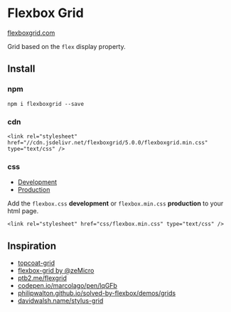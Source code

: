 Flexbox Grid
===========

[flexboxgrid.com](http://flexboxgrid.com)

Grid based on the `flex` display property.

Install
---------
### npm
`npm i flexboxgrid --save`

### cdn
```
<link rel="stylesheet" href="//cdn.jsdelivr.net/flexboxgrid/5.0.0/flexboxgrid.min.css" type="text/css" />
```

### css
* [Development](https://raw.githubusercontent.com/kristoferjoseph/flexboxgrid/master/dist/flexboxgrid.css)
* [Production](https://raw.githubusercontent.com/kristoferjoseph/flexboxgrid/master/dist/flexboxgrid.min.css)

Add the `flexbox.css` __development__ or `flexbox.min.css` __production__ to your html page.

```
<link rel="stylesheet" href="css/flexbox.min.css" type="text/css" />
```
Inspiration
-----------
- [topcoat-grid](https://github.com/topcoat/grid)
- [flexbox-grid by @zeMicro](https://github.com/zeMirco/flexbox-grid)
- [ptb2.me/flexgrid](http://ptb2.me/flexgrid/)
- [codepen.io/marcolago/pen/lqGFb](http://codepen.io/marcolago/pen/lqGFb)
- [philipwalton.github.io/solved-by-flexbox/demos/grids](http://philipwalton.github.io/solved-by-flexbox/demos/grids/)
- [davidwalsh.name/stylus-grid](http://davidwalsh.name/stylus-grid)
